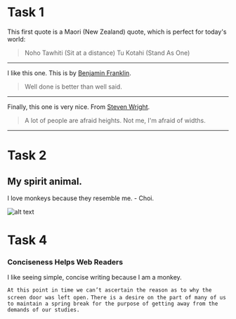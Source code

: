 # Task 1
This first quote is a Maori (New Zealand) quote, which is perfect for today's world: 

> Noho Tawhiti (Sit at a distance) Tu Kotahi (Stand As One)

<hr>

I like this one. This is by [Benjamin Franklin](https://www.brainyquote.com/quotes/benjamin_franklin_103731?src=t_motivational).

> Well done is better than well said.

<hr>

Finally, this one is very nice. From [Steven Wright](https://www.brainyquote.com/quotes/steven_wright_102705?src=t_fitness).

> A lot of people are afraid heights. Not me, I'm afraid of widths.

<hr>

# Task 2
## My spirit animal.

I love monkeys because they resemble me. - Choi.

![alt text](https://s3.amazonaws.com/spectrumnews-web-assets/wp-content/uploads/2018/11/13154625/20181112-SHANK3monkey-844.jpg "Me")

# Task 4
### Conciseness Helps Web Readers
I like seeing simple, concise writing because I am a monkey.

`At this point in time we can’t ascertain the reason as to why the screen door was left open.`
`There is a desire on the part of many of us to maintain a spring break for the purpose of getting away from the demands of our studies.`


